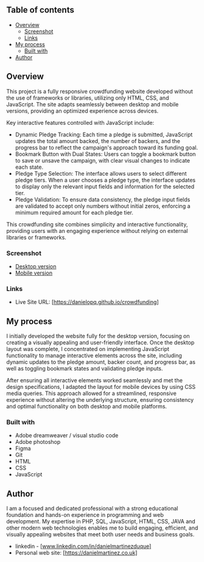 ## Table of contents

- [Overview](#overview)
  - [Screenshot](#screenshot)
  - [Links](#links)
- [My process](#my-process)
  - [Built with](#built-with)
- [Author](#author)


## Overview

This project is a fully responsive crowdfunding website developed without the use of frameworks or libraries, utilizing only HTML, CSS, and JavaScript. The site adapts seamlessly between desktop and mobile versions, providing an optimized experience across devices.

Key interactive features controlled with JavaScript include:

  - Dynamic Pledge Tracking: Each time a pledge is submitted, JavaScript updates the total amount backed, the number of backers, and the progress bar to reflect the campaign's approach toward its funding goal.
  - Bookmark Button with Dual States: Users can toggle a bookmark button to save or unsave the campaign, with clear visual changes to indicate each state.
  - Pledge Type Selection: The interface allows users to select different pledge tiers. When a user chooses a pledge type, the interface updates to display only the relevant input fields and information for the selected tier.
  - Pledge Validation: To ensure data consistency, the pledge input fields are validated to accept only numbers without initial zeros, enforcing a minimum required amount for each pledge tier.

This crowdfunding site combines simplicity and interactive functionality, providing users with an engaging experience without relying on external libraries or frameworks.

### Screenshot

- [Desktop version](https://github.com/danielopq/crowdfunding/blob/main/screenshots/desktop.jpg)
- [Mobile version](https://github.com/danielopq/crowdfunding/blob/main/screenshots/mobile.jpg)


### Links

- Live Site URL: [https://danielopq.github.io/crowdfunding]

## My process

I initially developed the website fully for the desktop version, focusing on creating a visually appealing and user-friendly interface. Once the desktop layout was complete, I concentrated on implementing JavaScript functionality to manage interactive elements across the site, including dynamic updates to the pledge amount, backer count, and progress bar, as well as toggling bookmark states and validating pledge inputs.

After ensuring all interactive elements worked seamlessly and met the design specifications, I adapted the layout for mobile devices by using CSS media queries. This approach allowed for a streamlined, responsive experience without altering the underlying structure, ensuring consistency and optimal functionality on both desktop and mobile platforms.

### Built with

- Adobe dreamweaver / visual studio code
- Adobe photoshop
- Figma
- Git
- HTML
- CSS
- JavaScript

## Author

I am a focused and dedicated professional with a strong educational foundation and hands-on experience in programming and web development. My expertise in PHP, SQL, JavaScript, HTML, CSS, JAVA and other modern web technologies enables me to build engaging, efficient, and visually appealing websites that meet both user needs and business goals.

- linkedin - [www.linkedin.com/in/danielmartinezduque]
- Personal web site: [https://danielmartinez.co.uk]

